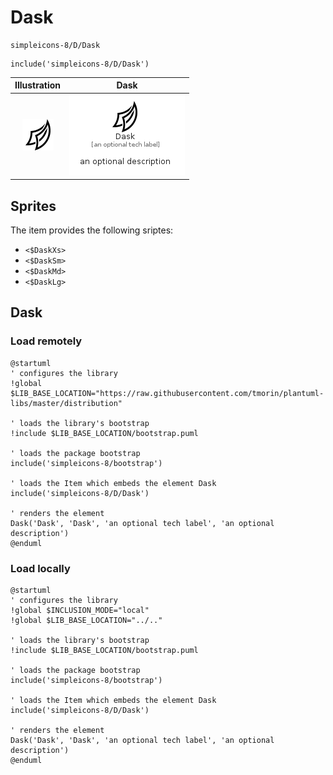 # Dask


```text
simpleicons-8/D/Dask
```

```text
include('simpleicons-8/D/Dask')
```



| Illustration | Dask |
| :---: | :---: |
| ![illustration for Illustration](../../simpleicons-8/D/Dask.png) | ![illustration for Dask](../../simpleicons-8/D/Dask.Local.png) |



## Sprites
The item provides the following sriptes:

- `<$DaskXs>`
- `<$DaskSm>`
- `<$DaskMd>`
- `<$DaskLg>`





## Dask

### Load remotely
```plantuml
@startuml
' configures the library
!global $LIB_BASE_LOCATION="https://raw.githubusercontent.com/tmorin/plantuml-libs/master/distribution"

' loads the library's bootstrap
!include $LIB_BASE_LOCATION/bootstrap.puml

' loads the package bootstrap
include('simpleicons-8/bootstrap')

' loads the Item which embeds the element Dask
include('simpleicons-8/D/Dask')

' renders the element
Dask('Dask', 'Dask', 'an optional tech label', 'an optional description')
@enduml
```

### Load locally
```plantuml
@startuml
' configures the library
!global $INCLUSION_MODE="local"
!global $LIB_BASE_LOCATION="../.."

' loads the library's bootstrap
!include $LIB_BASE_LOCATION/bootstrap.puml

' loads the package bootstrap
include('simpleicons-8/bootstrap')

' loads the Item which embeds the element Dask
include('simpleicons-8/D/Dask')

' renders the element
Dask('Dask', 'Dask', 'an optional tech label', 'an optional description')
@enduml
```

